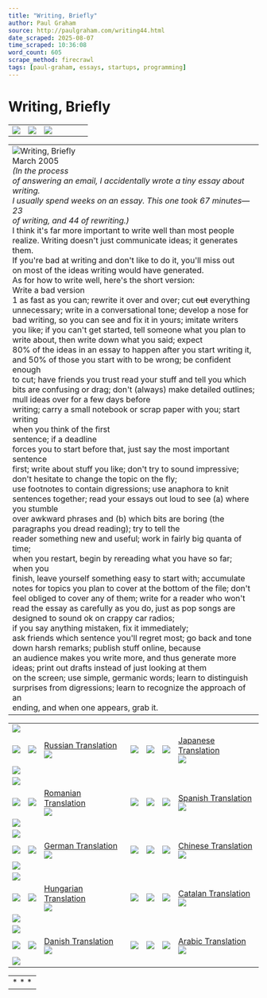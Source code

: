 ```yaml
---
title: "Writing, Briefly"
author: Paul Graham
source: http://paulgraham.com/writing44.html
date_scraped: 2025-08-07
time_scraped: 10:36:08
word_count: 605
scrape_method: firecrawl
tags: [paul-graham, essays, startups, programming]
---
```


# Writing, Briefly

|     |     |     |     |     |     |     |
| --- | --- | --- | --- | --- | --- | --- |
| ![](https://s.turbifycdn.com/aah/paulgraham/essays-5.gif) | ![](https://sep.turbifycdn.com/ca/Img/trans_1x1.gif) | [![](https://s.turbifycdn.com/aah/paulgraham/essays-6.gif)](https://paulgraham.com/index.html)

|     |
| --- |
| ![Writing,  Briefly](https://s.turbifycdn.com/aah/paulgraham/writing-briefly-2.gif)<br>March 2005<br>_(In the process_<br>_of answering an email, I accidentally wrote a tiny essay about writing._<br>_I usually spend weeks on an essay. This one took  67 minutes—23_<br>_of writing, and  44 of rewriting.)_<br>I think it's far more important to write well than most people<br>realize. Writing doesn't just communicate ideas; it generates them.<br>If you're bad at writing and don't like to do it, you'll miss out<br>on most of the ideas writing would have generated.<br>As for how to write well, here's the short version: <br>Write a bad version<br>1 as fast as you can; rewrite it over and over; cut ~~out~~ everything<br>unnecessary; write in a conversational tone; develop a nose for<br>bad writing, so you can see and fix it in yours; imitate writers<br>you like; if you can't get started, tell someone what you plan to<br>write about, then write down what you said; expect<br>80% of the ideas in an essay to happen after you start writing it,<br>and 50% of those you start with to be wrong; be confident enough<br>to cut; have friends you trust read your stuff and tell you which<br>bits are confusing or drag; don't (always) make detailed outlines;<br>mull ideas over for a few days before<br>writing; carry a small notebook or scrap paper with you; start writing <br>when you think of the first <br>sentence; if a deadline<br>forces you to start before that, just say the most important sentence<br>first; write about stuff you like; don't try to sound impressive; don't hesitate to change the topic on the fly;<br>use footnotes to contain digressions; use anaphora to knit<br>sentences together; read your essays out loud to see (a) where you stumble<br>over awkward phrases and (b) which bits are boring (the<br>paragraphs you dread reading); try to tell the<br>reader something new and useful; work in fairly big quanta of time;<br>when you restart, begin by rereading what you have so far; when you<br>finish, leave yourself something easy to start with; accumulate<br>notes for topics you plan to cover at the bottom of the file; don't<br>feel obliged to cover any of them; write for a reader who won't<br>read the essay as carefully as you do, just as pop songs are<br>designed to sound ok on crappy car radios; <br>if you say anything mistaken, fix it immediately;<br>ask friends which sentence you'll regret most; go back and tone<br>down harsh remarks; publish stuff online, because<br>an audience makes you write more, and thus generate more<br>ideas; print out drafts instead of just looking at them<br>on the screen; use simple, germanic words; learn to distinguish<br>surprises from digressions; learn to recognize the approach of an<br>ending, and when one appears, grab it. |

|     |     |     |     |     |     |     |
| --- | --- | --- | --- | --- | --- | --- |
| ![](https://sep.turbifycdn.com/ca/Img/trans_1x1.gif) |
| ![](https://s.turbifycdn.com/aah/paulgraham/serious-2.gif) | ![](https://sep.turbifycdn.com/ca/Img/trans_1x1.gif) | [Russian Translation](http://www.livejournal.com/users/thesz/5621.html)<br>![](https://sep.turbifycdn.com/ca/Img/trans_1x1.gif) | ![](https://sep.turbifycdn.com/ca/Img/trans_1x1.gif) | ![](https://s.turbifycdn.com/aah/paulgraham/serious-2.gif) | ![](https://sep.turbifycdn.com/ca/Img/trans_1x1.gif) | [Japanese Translation](http://d.hatena.ne.jp/doyu/20050523)<br>![](https://sep.turbifycdn.com/ca/Img/trans_1x1.gif) |
| ![](https://sep.turbifycdn.com/ca/Img/trans_1x1.gif) |
| ![](https://sep.turbifycdn.com/ca/Img/trans_1x1.gif) |
| ![](https://s.turbifycdn.com/aah/paulgraham/serious-2.gif) | ![](https://sep.turbifycdn.com/ca/Img/trans_1x1.gif) | [Romanian Translation](http://ro.goobix.com/pg/writing44/)<br>![](https://sep.turbifycdn.com/ca/Img/trans_1x1.gif) | ![](https://sep.turbifycdn.com/ca/Img/trans_1x1.gif) | ![](https://s.turbifycdn.com/aah/paulgraham/serious-2.gif) | ![](https://sep.turbifycdn.com/ca/Img/trans_1x1.gif) | [Spanish Translation](https://matiasandina.netlify.com/2020/01/escribiendo-en-pocas-palabras/)<br>![](https://sep.turbifycdn.com/ca/Img/trans_1x1.gif) |
| ![](https://sep.turbifycdn.com/ca/Img/trans_1x1.gif) |
| ![](https://sep.turbifycdn.com/ca/Img/trans_1x1.gif) |
| ![](https://s.turbifycdn.com/aah/paulgraham/serious-2.gif) | ![](https://sep.turbifycdn.com/ca/Img/trans_1x1.gif) | [German Translation](http://wiki.njh.eu/Schreiben_-_kurz_gefasst)<br>![](https://sep.turbifycdn.com/ca/Img/trans_1x1.gif) | ![](https://sep.turbifycdn.com/ca/Img/trans_1x1.gif) | ![](https://s.turbifycdn.com/aah/paulgraham/serious-2.gif) | ![](https://sep.turbifycdn.com/ca/Img/trans_1x1.gif) | [Chinese Translation](http://cs.unm.edu/~cliu/WritingBriefly_by_pg.htm)<br>![](https://sep.turbifycdn.com/ca/Img/trans_1x1.gif) |
| ![](https://sep.turbifycdn.com/ca/Img/trans_1x1.gif) |
| ![](https://sep.turbifycdn.com/ca/Img/trans_1x1.gif) |
| ![](https://s.turbifycdn.com/aah/paulgraham/serious-2.gif) | ![](https://sep.turbifycdn.com/ca/Img/trans_1x1.gif) | [Hungarian Translation](http://idp1.blog.hu/)<br>![](https://sep.turbifycdn.com/ca/Img/trans_1x1.gif) | ![](https://sep.turbifycdn.com/ca/Img/trans_1x1.gif) | ![](https://s.turbifycdn.com/aah/paulgraham/serious-2.gif) | ![](https://sep.turbifycdn.com/ca/Img/trans_1x1.gif) | [Catalan Translation](http://capalfar.wordpress.com/2007/10/16/traduccions-de-paul-graham-1-writing-briefly/)<br>![](https://sep.turbifycdn.com/ca/Img/trans_1x1.gif) |
| ![](https://sep.turbifycdn.com/ca/Img/trans_1x1.gif) |
| ![](https://sep.turbifycdn.com/ca/Img/trans_1x1.gif) |
| ![](https://s.turbifycdn.com/aah/paulgraham/serious-2.gif) | ![](https://sep.turbifycdn.com/ca/Img/trans_1x1.gif) | [Danish Translation](http://baltzersen.info/articles/writing_briefly.php)<br>![](https://sep.turbifycdn.com/ca/Img/trans_1x1.gif) | ![](https://sep.turbifycdn.com/ca/Img/trans_1x1.gif) | ![](https://s.turbifycdn.com/aah/paulgraham/serious-2.gif) | ![](https://sep.turbifycdn.com/ca/Img/trans_1x1.gif) | [Arabic Translation](https://tldrarabiccontents.blogspot.com/2020/01/blog-post_28.html)<br>![](https://sep.turbifycdn.com/ca/Img/trans_1x1.gif) |
| ![](https://sep.turbifycdn.com/ca/Img/trans_1x1.gif) |

|     |
| --- |
| * * * | |
